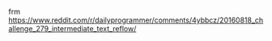 frm https://www.reddit.com/r/dailyprogrammer/comments/4ybbcz/20160818_challenge_279_intermediate_text_reflow/